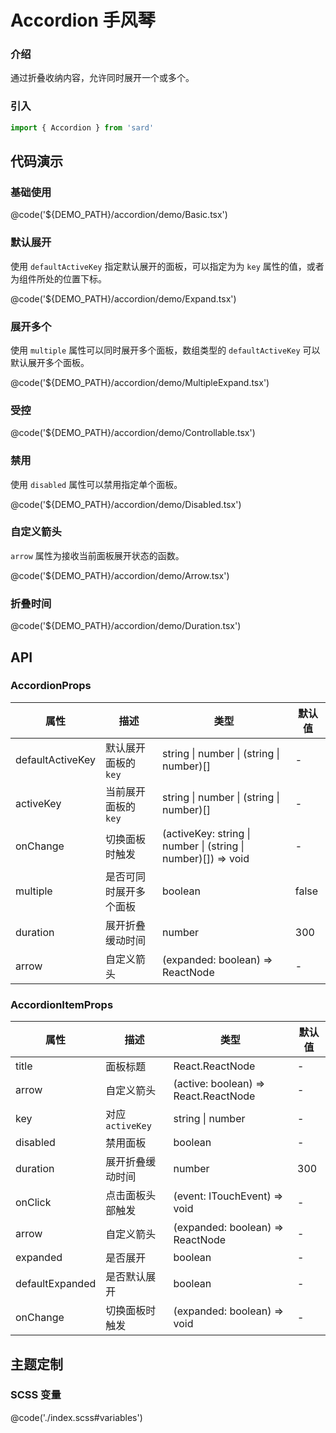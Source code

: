 # Accordion 手风琴

### 介绍

通过折叠收纳内容，允许同时展开一个或多个。

### 引入

```ts
import { Accordion } from 'sard'
```

## 代码演示

### 基础使用

@code('${DEMO_PATH}/accordion/demo/Basic.tsx')

### 默认展开

使用 `defaultActiveKey` 指定默认展开的面板，可以指定为为 `key` 属性的值，或者为组件所处的位置下标。

@code('${DEMO_PATH}/accordion/demo/Expand.tsx')

### 展开多个

使用 `multiple` 属性可以同时展开多个面板，数组类型的 `defaultActiveKey` 可以默认展开多个面板。

@code('${DEMO_PATH}/accordion/demo/MultipleExpand.tsx')

### 受控

@code('${DEMO_PATH}/accordion/demo/Controllable.tsx')

### 禁用

使用 `disabled` 属性可以禁用指定单个面板。

@code('${DEMO_PATH}/accordion/demo/Disabled.tsx')

### 自定义箭头

`arrow` 属性为接收当前面板展开状态的函数。

@code('${DEMO_PATH}/accordion/demo/Arrow.tsx')

### 折叠时间

@code('${DEMO_PATH}/accordion/demo/Duration.tsx')

## API

### AccordionProps

| 属性             | 描述                   | 类型                                                          | 默认值 |
| ---------------- | ---------------------- | ------------------------------------------------------------- | ------ |
| defaultActiveKey | 默认展开面板的 `key`   | string \| number \| (string \| number)[]                      | -      |
| activeKey        | 当前展开面板的 `key`   | string \| number \| (string \| number)[]                      | -      |
| onChange         | 切换面板时触发         | (activeKey: string \| number \| (string \| number)[]) => void | -      |
| multiple         | 是否可同时展开多个面板 | boolean                                                       | false  |
| duration         | 展开折叠缓动时间       | number                                                        | 300    |
| arrow            | 自定义箭头             | (expanded: boolean) => ReactNode                              | -      |

### AccordionItemProps

| 属性            | 描述             | 类型                                 | 默认值 |
| --------------- | ---------------- | ------------------------------------ | ------ |
| title           | 面板标题         | React.ReactNode                      | -      |
| arrow           | 自定义箭头       | (active: boolean) => React.ReactNode | -      |
| key             | 对应 `activeKey` | string \| number                     | -      |
| disabled        | 禁用面板         | boolean                              | -      |
| duration        | 展开折叠缓动时间 | number                               | 300    |
| onClick         | 点击面板头部触发 | (event: ITouchEvent) => void         | -      |
| arrow           | 自定义箭头       | (expanded: boolean) => ReactNode     | -      |
| expanded        | 是否展开         | boolean                              | -      |
| defaultExpanded | 是否默认展开     | boolean                              | -      |
| onChange        | 切换面板时触发   | (expanded: boolean) => void          | -      |

## 主题定制

### SCSS 变量

@code('./index.scss#variables')
